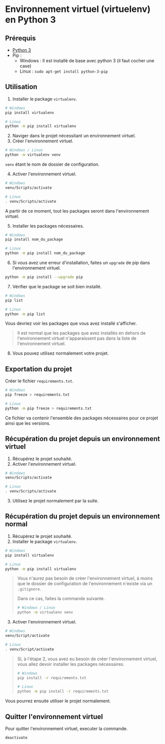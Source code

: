 # Environnement virtuel (virtuelenv) en Python 3



## Prérequis

- [Python 3](https://www.python.org/downloads/)
- Pip : 
  - Windows : Il est installé de base avec python 3 (il faut cocher une case)
  - Linux : `sudo apt-get install python-3-pip`

## Utilisation

1. Installer le package `virtualenv`.

```bash
# Windows
pip install virtualenv

# Linux
python -m pip install virtualenv
```

2. Naviger dans le projet nécessitant un environnement virtuel.
3. Créer l'environnement virtuel.

```bash
# Windows / Linux
python -m virtualenv venv
```

`venv` étant le nom de dossier de configuration.

4. Activer l'environnement virtuel.

```bash
# Windows
venv/Scripts/activate

# Linux
. venv/Scripts/activate
```

A partir de ce moment, tout les packages seront dans l'environnement virtuel.

5. Installer les packages nécessaires.

```bash
# Windows
pip install nom_du_package

# Linux
python -m pip install nom_du_package
```

6. Si vous avez une erreur d'installation, faites un `upgrade` de pip dans l'environnement virtuel.

```bash
python -m pip install --upgrade pip
```

7. Vérifier que le package se soit bien installé.

```bash
# Windows
pip list

# Linux
python -m pip list
```

Vous devriez voir les packages que vous avez installé s'afficher.

> Il est normal que les packages que avez installés en dehors de l'environnement virtuel n'apparaissent pas dans la liste de l'environnement virtuel.

8. Vous pouvez utilisez normalement votre projet.

## Exportation du projet

Créer le fichier `requirements.txt`.

```bash
# Windows
pip freeze > requirements.txt

# Linux
python -m pip freeze > requirements.txt
```

Ce fichier va contenir l'ensemble des packages nécessaires pour ce projet ainsi que les versions.

## Récupération du projet depuis un environnement virtuel

1. Récupérez le projet souhaité.
2. Activer l'environnement virtuel.

```bash
# Windows
venv/Scripts/activate

# Linux
. venv/Scripts/activate
```

3. Utilisez le projet normalement par la suite.

## Récupération du projet depuis un environnement normal

1. Récupérez le projet souhaité.
2. Installer le package `virtualenv`.

```bash
# Windows
pip install virtualenv

# Linux
python -m pip install virtualenv
```

> Vous n'aurez pas besoin de créer l'environnement virtuel, à moins que le dossier de configuration de l'environnement n'existe via un `.gitignore`.
>
> Dans ce cas, faites la commande suivante.
>
> ```bash
> # Windows / Linux
> python -m virtualenv venv
> ```

3. Activer l'environnement virtuel.

```bash
# Windows
venv/Script/activate

# Linux
. venv/Script/activate
```

> Si, à l'étape 2, vous avez eu besoin de créer l'environnement virtuel, vous allez devoir installer les packages nécessaires.
>
> ```bash
> # Windows
> pip install -r requirements.txt
> 
> # Linux
> python -m pip install -r requirements.txt
> ```

Vous pourrez ensuite utiliser le projet normalement.

## Quitter l'environnement virtuel
Pour quitter l'environnement virtuel, executer la commande.
```bash
deactivate
```
